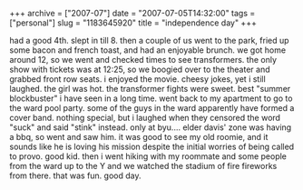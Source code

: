 +++
archive = ["2007-07"]
date = "2007-07-05T14:32:00"
tags = ["personal"]
slug = "1183645920"
title = "independence day"
+++

had a good 4th. slept in till 8. then a couple of us went to the park,
fried up some bacon and french toast, and had an enjoyable brunch. we got
home around 12, so we went and checked times to see transformers. the only
show with tickets was at 12:25, so we boogied over to the theater and
grabbed front row seats. i enjoyed the movie. cheesy jokes, yet i still
laughed. the girl was hot. the transformer fights were sweet. best "summer
blockbuster" i have seen in a long time. went back to my apartment to go
to the ward pool party. some of the guys in the ward apparently have
formed a cover band. nothing special, but i laughed when they censored the
word "suck" and said "stink" instead. only at byu.... elder davis' zone
was having a bbq, so went and saw him. it was good to see my old roomie,
and it sounds like he is loving his mission despite the initial worries of
being called to provo. good kid. then i went hiking with my roommate and
some people from the ward up to the Y and we watched the stadium of fire
fireworks from there. that was fun. good day.

